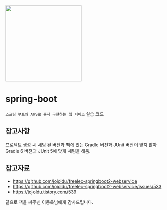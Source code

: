 <img src="https://image.aladin.co.kr/product/21856/89/cover500/8965402603_2.jpg" width="240">

# spring-boot
```스프링 부트와 AWS로 혼자 구현하는 웹 서비스``` 실습 코드

## 참고사항
프로젝트 생성 시 세팅 된 버전과 책에 있는 Gradle 버전과 JUnit 버전이 맞지 않아\
Gradle 6 버전과 JUnit 5에 맞게 세팅을 해둠.

## 참고자료
* https://github.com/jojoldu/freelec-springboot2-webservice
* https://github.com/jojoldu/freelec-springboot2-webservice/issues/533
* https://jojoldu.tistory.com/539

끝으로 책을 써주신 이동욱님에게 감사드립니다.
